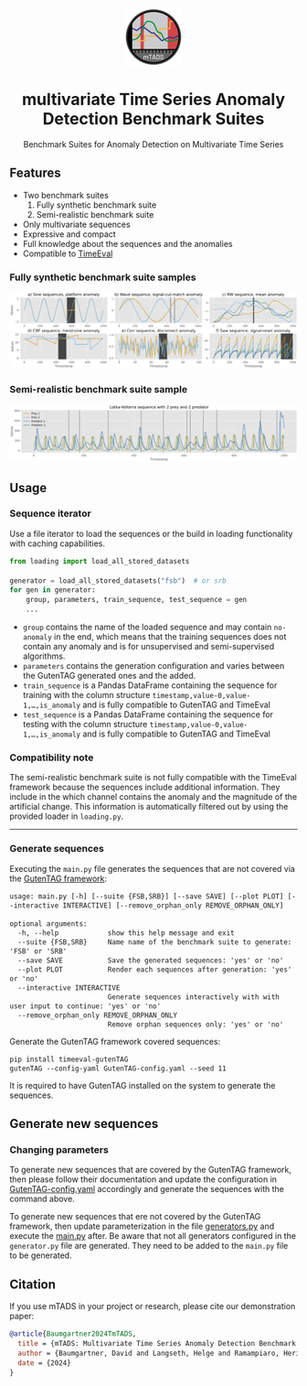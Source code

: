 <div align="center">
<img width="100px" src="https://github.com/2er0/mTADS/raw/main/images/logo.png" alt="multivariate time series anomaly detection benchmark suites logo"/>
<h1 align="center">multivariate Time Series Anomaly Detection Benchmark Suites</h1>
<p>
Benchmark Suites for Anomaly Detection on Multivariate Time Series
</p>
</div>


## Features

- Two benchmark suites
  1) Fully synthetic benchmark suite 
  2) Semi-realistic benchmark suite
- Only multivariate sequences
- Expressive and compact 
- Full knowledge about the sequences and the anomalies
- Compatible to [TimeEval](https://github.com/HPI-Information-Systems/TimeEval)

### Fully synthetic benchmark suite samples

![Six sequences from the fully synthetic benchmark suite](images/fsb.png)

### Semi-realistic benchmark suite sample

![One sequence from the semi-realistic benchmark suite](images/srb.png)


## Usage

### Sequence iterator

Use a file iterator to load the sequences or the build in loading functionality with caching capabilities. 

```python
from loading import load_all_stored_datasets

generator = load_all_stored_datasets("fsb")  # or srb
for gen in generator:
    group, parameters, train_sequence, test_sequence = gen
    ...
```

- `group` contains the name of the loaded sequence and may contain `no-anomaly` in the end, which means that the training sequences does not contain any anomaly and is for unsupervised and semi-supervised algorithms.
- `parameters` contains the generation configuration and varies between the GutenTAG generated ones and the added.
- `train_sequence` is a Pandas DataFrame containing the sequence for training with the column structure `timestamp,value-0,value-1,…,is_anomaly` and is fully compatible to GutenTAG and TimeEval
- `test_sequence` is a Pandas DataFrame containing the sequence for testing with the column structure `timestamp,value-0,value-1,…,is_anomaly` and is fully compatible to GutenTAG and TimeEval

### Compatibility note

The semi-realistic benchmark suite is not fully compatible with the TimeEval framework because the sequences include additional information. They include in the which channel contains the anomaly and the magnitude of the artificial change. This information is automatically filtered out by using the provided loader in `loading.py`.

---

### Generate sequences

Executing the `main.py` file generates the sequences that are not covered via the [GutenTAG framework](https://github.com/HPI-Information-Systems/GutenTAG): 
```shell
usage: main.py [-h] [--suite {FSB,SRB}] [--save SAVE] [--plot PLOT] [--interactive INTERACTIVE] [--remove_orphan_only REMOVE_ORPHAN_ONLY]

optional arguments:
  -h, --help            show this help message and exit
  --suite {FSB,SRB}     Name name of the benchmark suite to generate: 'FSB' or 'SRB'
  --save SAVE           Save the generated sequences: 'yes' or 'no'
  --plot PLOT           Render each sequences after generation: 'yes' or 'no'
  --interactive INTERACTIVE
                        Generate sequences interactively with with user input to continue: 'yes' or 'no'
  --remove_orphan_only REMOVE_ORPHAN_ONLY
                        Remove orphan sequences only: 'yes' or 'no'
```

Generate the GutenTAG framework covered sequences:
```shell
pip install timeeval-gutenTAG
gutenTAG --config-yaml GutenTAG-config.yaml --seed 11
```
It is required to have GutenTAG installed on the system to generate the sequences.

## Generate new sequences

### Changing parameters

To generate new sequences that are covered by the GutenTAG framework, then please follow their documentation and update the configuration in [GutenTAG-config.yaml](GutenTAG-config.yaml) accordingly and generate the sequences with the command above.

To generate new sequences that ere not covered by the GutenTAG framework, then update parameterization in the file [generators.py](generators.py) and execute the [main.py](main.py) after. Be aware that not all generators configured in the `generator.py` file are generated. They need to be added to the `main.py` file to be generated.

## Citation

If you use mTADS in your project or research, please cite our demonstration paper:


```bibtex
@article{Baumgartner2024TmTADS,
  title = {mTADS: Multivariate Time Series Anomaly Detection Benchmark Suites},
  author = {Baumgartner, David and Langseth, Helge and Ramampiaro, Heri and Engø-Monsen, Kenth},
  date = {2024}
}
```
